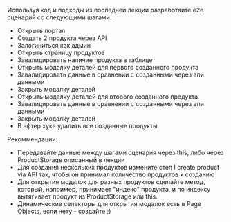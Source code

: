 Используя код и подходы из последней лекции разработайте e2e сценарий со следующими шагами:

- Открыть портал
- Создать 2 продукта через API
- Залогиниться как админ
- Открыть страницу продуктов
- Завалидировать наличие продукта в таблице
- Открыть модалку деталей для первого созданного продукта
- Завалидировать данные в сравнении с созданными через апи данными
- Закрыть модалку деталей
- Открыть модалку деталей для второго созданного продукта
- Завалидировать данные в сравнении с созданными через апи данными
- Закрыть модалку деталей
- В афтер хуке удалить все созданные продукты

Рекоммендации:

- Передавайте данные между шагами сценария через this, либо через ProductStorage описанный в лекции
- Для создания нескольких продуктов измените степ I create product via API так, чтобы он принимал количество продуктов к созданию
- Для открытия модалок для разных продуктов сделайте метод, который, например, принимает "индекс" продукта, и по индексу вытягивает продукт из ProductStorage или this.
- Динамические селекторы для открытия модалок есть в Page Objects, если нету - создайте ;)
